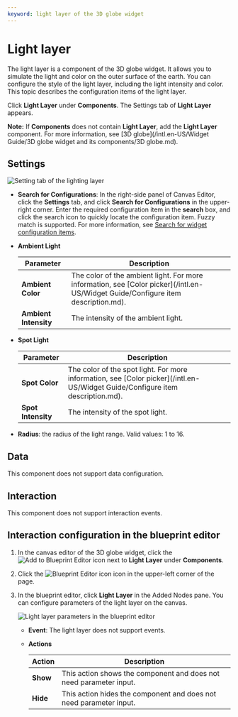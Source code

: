 ```yaml
---
keyword: light layer of the 3D globe widget
---
```


# Light layer

The light layer is a component of the 3D globe widget. It allows you to simulate the light and color on the outer surface of the earth. You can configure the style of the light layer, including the light intensity and color. This topic describes the configuration items of the light layer.

Click **Light Layer** under **Components**. The Settings tab of **Light Layer** appears.

**Note:** If **Components** does not contain **Light Layer**, add the **Light Layer** component. For more information, see [3D globe](/intl.en-US/Widget Guide/3D globe widget and its components/3D globe.md).

## Settings

![Setting tab of the lighting layer](https://static-aliyun-doc.oss-accelerate.aliyuncs.com/assets/img/en-US/9886401161/p73083.png)

-   **Search for Configurations**: In the right-side panel of Canvas Editor, click the **Settings** tab, and click **Search for Configurations** in the upper-right corner. Enter the required configuration item in the **search** box, and click the search icon to quickly locate the configuration item. Fuzzy match is supported. For more information, see [Search for widget configuration items]().
-   **Ambient Light**

    |Parameter|Description|
    |---------|-----------|
    |**Ambient Color**|The color of the ambient light. For more information, see [Color picker](/intl.en-US/Widget Guide/Configure item description.md).|
    |**Ambient Intensity**|The intensity of the ambient light.|

-   **Spot Light**

    |Parameter|Description|
    |---------|-----------|
    |**Spot Color**|The color of the spot light. For more information, see [Color picker](/intl.en-US/Widget Guide/Configure item description.md).|
    |**Spot Intensity**|The intensity of the spot light.|

-   **Radius**: the radius of the light range. Valid values: 1 to 16.

## Data

This component does not support data configuration.

## Interaction

This component does not support interaction events.

## Interaction configuration in the blueprint editor

1.  In the canvas editor of the 3D globe widget, click the ![Add to Blueprint Editor](https://static-aliyun-doc.oss-accelerate.aliyuncs.com/assets/img/en-US/3519036061/p89089.jpg) icon next to **Light Layer** under **Components**.
2.  Click the ![Blueprint Editor icon](https://static-aliyun-doc.oss-accelerate.aliyuncs.com/assets/img/en-US/3519036061/p89087.jpg) icon in the upper-left corner of the page.
3.  In the blueprint editor, click **Light Layer** in the Added Nodes pane. You can configure parameters of the light layer on the canvas.

    ![Light layer parameters in the blueprint editor](https://static-aliyun-doc.oss-accelerate.aliyuncs.com/assets/img/en-US/9886401161/p87832.jpg)

    -   **Event**: The light layer does not support events.
    -   **Actions**

        |Action|Description|
        |------|-----------|
        |**Show**|This action shows the component and does not need parameter input.|
        |**Hide**|This action hides the component and does not need parameter input.|


